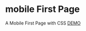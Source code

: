 # mobile First Page
A Mobile First Page with CSS 
[DEMO](https://nafuent.github.io/mobielFirstPage/ "DEMO") 
